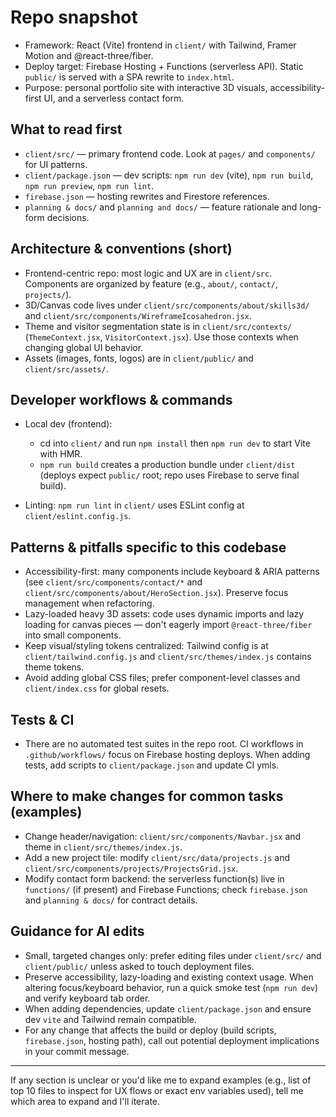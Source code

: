 <!-- .github/copilot-instructions.md: Guidance for AI coding agents working on the portfolio repo -->
# Repo snapshot

- Framework: React (Vite) frontend in `client/` with Tailwind, Framer Motion and @react-three/fiber.
- Deploy target: Firebase Hosting + Functions (serverless API). Static `public/` is served with a SPA rewrite to `index.html`.
- Purpose: personal portfolio site with interactive 3D visuals, accessibility-first UI, and a serverless contact form.

## What to read first

- `client/src/` — primary frontend code. Look at `pages/` and `components/` for UI patterns.
- `client/package.json` — dev scripts: `npm run dev` (vite), `npm run build`, `npm run preview`, `npm run lint`.
- `firebase.json` — hosting rewrites and Firestore references.
- `planning & docs/` and `planning and docs/` — feature rationale and long-form decisions.

## Architecture & conventions (short)

- Frontend-centric repo: most logic and UX are in `client/src`. Components are organized by feature (e.g., `about/`, `contact/`, `projects/`).
- 3D/Canvas code lives under `client/src/components/about/skills3d/` and `client/src/components/WireframeIcosahedron.jsx`.
- Theme and visitor segmentation state is in `client/src/contexts/` (`ThemeContext.jsx`, `VisitorContext.jsx`). Use those contexts when changing global UI behavior.
- Assets (images, fonts, logos) are in `client/public/` and `client/src/assets/`.

## Developer workflows & commands

- Local dev (frontend):

  - cd into `client/` and run `npm install` then `npm run dev` to start Vite with HMR.
  - `npm run build` creates a production bundle under `client/dist` (deploys expect `public/` root; repo uses Firebase to serve final build).

- Linting: `npm run lint` in `client/` uses ESLint config at `client/eslint.config.js`.

## Patterns & pitfalls specific to this codebase

- Accessibility-first: many components include keyboard & ARIA patterns (see `client/src/components/contact/*` and `client/src/components/about/HeroSection.jsx`). Preserve focus management when refactoring.
- Lazy-loaded heavy 3D assets: code uses dynamic imports and lazy loading for canvas pieces — don't eagerly import `@react-three/fiber` into small components.
- Keep visual/styling tokens centralized: Tailwind config is at `client/tailwind.config.js` and `client/src/themes/index.js` contains theme tokens.
- Avoid adding global CSS files; prefer component-level classes and `client/index.css` for global resets.

## Tests & CI

- There are no automated test suites in the repo root. CI workflows in `.github/workflows/` focus on Firebase hosting deploys. When adding tests, add scripts to `client/package.json` and update CI ymls.

## Where to make changes for common tasks (examples)

- Change header/navigation: `client/src/components/Navbar.jsx` and theme in `client/src/themes/index.js`.
- Add a new project tile: modify `client/src/data/projects.js` and `client/src/components/projects/ProjectsGrid.jsx`.
- Modify contact form backend: the serverless function(s) live in `functions/` (if present) and Firebase Functions; check `firebase.json` and `planning & docs/` for contract details.

## Guidance for AI edits

- Small, targeted changes only: prefer editing files under `client/src/` and `client/public/` unless asked to touch deployment files.
- Preserve accessibility, lazy-loading and existing context usage. When altering focus/keyboard behavior, run a quick smoke test (`npm run dev`) and verify keyboard tab order.
- When adding dependencies, update `client/package.json` and ensure dev `vite` and Tailwind remain compatible.
- For any change that affects the build or deploy (build scripts, `firebase.json`, hosting path), call out potential deployment implications in your commit message.

---

If any section is unclear or you'd like me to expand examples (e.g., list of top 10 files to inspect for UX flows or exact env variables used), tell me which area to expand and I'll iterate.
